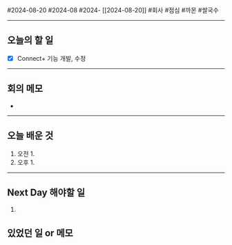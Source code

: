 #2024-08-20 #2024-08 #2024- [[2024-08-20]]
#회사 #점심 #까몬 #쌀국수

---
## 오늘의 할 일
- [x] Connect+ 기능 개발, 수정
---
## 회의 메모
- 
---
## 오늘 배운 것
1. 오전
    1. 
2. 오후
    1. 
---
## Next Day 해야할 일
1. 


## 있었던 일 or 메모